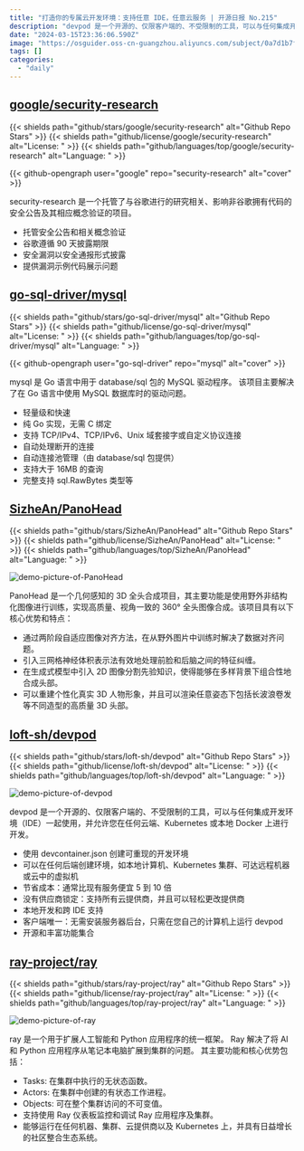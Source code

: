 ```yaml
---
title: "打造你的专属云开发环境：支持任意 IDE，任意云服务 | 开源日报 No.215"
description: "devpod 是一个开源的、仅限客户端的、不受限制的工具，可以与任何集成开发环境（IDE）一起使用，并允许您在任何云端、Kubernetes 或本地 Docker 上进行开发。"
date: "2024-03-15T23:36:06.590Z"
image: "https://osguider.oss-cn-guangzhou.aliyuncs.com/subject/0a7d1b7f1d504a828b890bc9af1d4b4a.png"
tags: []
categories:
  - "daily"
---
```


## [google/security-research](https://github.com/google/security-research)

{{< shields path="github/stars/google/security-research" alt="Github Repo Stars" >}} {{< shields path="github/license/google/security-research" alt="License: " >}} {{< shields path="github/languages/top/google/security-research" alt="Language: " >}}

{{< github-opengraph user="google" repo="security-research" alt="cover" >}}

security-research 是一个托管了与谷歌进行的研究相关、影响非谷歌拥有代码的安全公告及其相应概念验证的项目。

- 托管安全公告和相关概念验证
- 谷歌遵循 90 天披露期限
- 安全漏洞以安全通报形式披露
- 提供漏洞示例代码展示问题
  
## [go-sql-driver/mysql](https://github.com/go-sql-driver/mysql)

{{< shields path="github/stars/go-sql-driver/mysql" alt="Github Repo Stars" >}} {{< shields path="github/license/go-sql-driver/mysql" alt="License: " >}} {{< shields path="github/languages/top/go-sql-driver/mysql" alt="Language: " >}}

{{< github-opengraph user="go-sql-driver" repo="mysql" alt="cover" >}}

mysql 是 Go 语言中用于 database/sql 包的 MySQL 驱动程序。
该项目主要解决了在 Go 语言中使用 MySQL 数据库时的驱动问题。

- 轻量级和快速
- 纯 Go 实现，无需 C 绑定
- 支持 TCP/IPv4、TCP/IPv6、Unix 域套接字或自定义协议连接
- 自动处理断开的连接
- 自动连接池管理（由 database/sql 包提供）
- 支持大于 16MB 的查询
- 完整支持 sql.RawBytes 类型等
  
## [SizheAn/PanoHead](https://github.com/SizheAn/PanoHead)

{{< shields path="github/stars/SizheAn/PanoHead" alt="Github Repo Stars" >}} {{< shields path="github/license/SizheAn/PanoHead" alt="License: " >}} {{< shields path="github/languages/top/SizheAn/PanoHead" alt="Language: " >}}

![demo-picture-of-PanoHead](https://picgo-daily.oss-cn-guangzhou.aliyuncs.com/picgo-daily/2023/038a20a9f71e0db4a085ca5abab06f78.png)

PanoHead 是一个几何感知的 3D 全头合成项目，其主要功能是使用野外非结构化图像进行训练，实现高质量、视角一致的 360° 全头图像合成。该项目具有以下核心优势和特点：

- 通过两阶段自适应图像对齐方法，在从野外图片中训练时解决了数据对齐问题。
- 引入三网格神经体积表示法有效地处理前脸和后脑之间的特征纠缠。
- 在生成式模型中引入 2D 图像分割先验知识，使得能够在多样背景下组合性地合成头部。
- 可以重建个性化真实 3D 人物形象，并且可以渲染任意姿态下包括长波浪卷发等不同造型的高质量 3D 头部。
  
## [loft-sh/devpod](https://github.com/loft-sh/devpod)

{{< shields path="github/stars/loft-sh/devpod" alt="Github Repo Stars" >}} {{< shields path="github/license/loft-sh/devpod" alt="License: " >}} {{< shields path="github/languages/top/loft-sh/devpod" alt="Language: " >}}

![demo-picture-of-devpod](https://osguider.oss-cn-guangzhou.aliyuncs.com/subject/b94137a0def68e677fd5fad0439c28e9.png)

devpod 是一个开源的、仅限客户端的、不受限制的工具，可以与任何集成开发环境（IDE）一起使用，并允许您在任何云端、Kubernetes 或本地 Docker 上进行开发。

- 使用 devcontainer.json 创建可重现的开发环境
- 可以在任何后端创建环境，如本地计算机、Kubernetes 集群、可达远程机器或云中的虚拟机
- 节省成本：通常比现有服务便宜 5 到 10 倍
- 没有供应商锁定：支持所有云提供商，并且可以轻松更改提供商
- 本地开发和跨 IDE 支持
- 客户端唯一：无需安装服务器后台，只需在您自己的计算机上运行 devpod
- 开源和丰富功能集合
  
## [ray-project/ray](https://github.com/ray-project/ray)

{{< shields path="github/stars/ray-project/ray" alt="Github Repo Stars" >}} {{< shields path="github/license/ray-project/ray" alt="License: " >}} {{< shields path="github/languages/top/ray-project/ray" alt="Language: " >}}

![demo-picture-of-ray](https://picgo-daily.oss-cn-guangzhou.aliyuncs.com/picgo-daily/2024/ad0bf726813484cdd06b43564e47a8c3.png)

ray 是一个用于扩展人工智能和 Python 应用程序的统一框架。
Ray 解决了将 AI 和 Python 应用程序从笔记本电脑扩展到集群的问题。
其主要功能和核心优势包括：

- Tasks: 在集群中执行的无状态函数。
- Actors: 在集群中创建的有状态工作进程。
- Objects: 可在整个集群访问的不可变值。
- 支持使用 Ray 仪表板监控和调试 Ray 应用程序及集群。
- 能够运行在任何机器、集群、云提供商以及 Kubernetes 上，并具有日益增长的社区整合生态系统。
  
